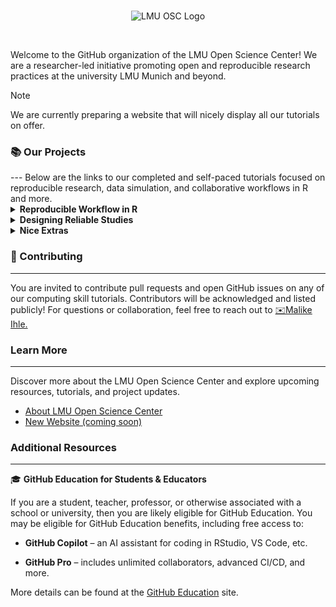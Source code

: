 <br>
<p align ="center">
  <img src="https://www.osc.uni-muenchen.de/media/lmu-osc_logo_small.jpg" alt="LMU OSC Logo">
</p>
<br>

Welcome to the GitHub organization of the LMU Open Science Center! 
We are a researcher-led initiative promoting open and reproducible research practices at the university LMU Munich and beyond.
<br>
>[!NOTE]
> We are currently preparing a website that will nicely display all our tutorials on offer.

<!---tutorials section --->

<h3>📚 Our Projects</h3>
---
Below are the links to our completed and self-paced tutorials focused on reproducible research, data simulation, and collaborative workflows in R and more.

<details>
<summary><strong> Reproducible Workflow in R</strong></summary>

- [Introduction to R](https://lmu-osc.github.io/introduction-to-R/)
- [Introduction to version control within RStudio (version control - part 1)](https://lmu-osc.github.io/Introduction-RStudio-Git-GitHub/)
- [Introduction to collaborative coding with Github (version control - part 2)](https://lmu-osc.github.io/Collaborative-RStudio-GitHub/)
- [Introduction to literate programming with Quarto](https://lmu-osc.github.io/introduction-to-Quarto/)
- [Introduction to R package manager renv](https://lmu-osc.github.io/introduction-to-renv/)
- [Introduction to Zotero as reproducible citation management system](https://lmu-osc.github.io/introduction-to-zotero/)
- [Wrap-up tutorial: publish your reproducible project](https://lmu-osc.github.io/code-publishing/)

</details>

<details>
<summary><strong> Designing Reliable Studies</strong></summary>

- [Introduction to data simulation in R](https://lmu-osc.github.io/Introduction-Simulations-in-R/)
- [Simulations of data in R for advanced power analyses](https://lmu-osc.github.io/Simulations-for-Advanced-Power-Analyses/)

</details>

<details>
<summary><strong> Nice Extras</strong></summary>

- [Introduction to Julia](https://lmu-osc.github.io/introduction-to-Julia/)
- [FAIR data management](https://lmu-osc.github.io/FAIR-Data-Management/)

</details>


### 🤝 Contributing 
---

You are invited to contribute pull requests and open GitHub issues on any of our computing skill tutorials. Contributors will be acknowledged and listed publicly!
For questions or collaboration, feel free to reach out to [✉️Malike Ihle.](mailto:malika.ihle@lmu.de)



<!---Website links--->
### Learn More

---

Discover more about the LMU Open Science Center and explore upcoming resources, tutorials, and project updates.

- [About LMU Open Science Center](https://www.osc.uni-muenchen.de/about_us/index.html)
- [New Website (coming soon)](https://lmu-osc.github.io/)

### Additional Resources

---

🎓 **GitHub Education for Students & Educators** 

  If you are a student, teacher, professor, or otherwise associated with a school or university, then you are likely eligible for GitHub Education. You may be eligible for GitHub Education benefits, including free access to:

  - **GitHub Copilot** – an AI assistant for coding in RStudio, VS Code, etc.

  - **GitHub Pro** – includes unlimited collaborators, advanced CI/CD, and more.

  More details can be found at the [GitHub Education](https://github.com/education) site.
